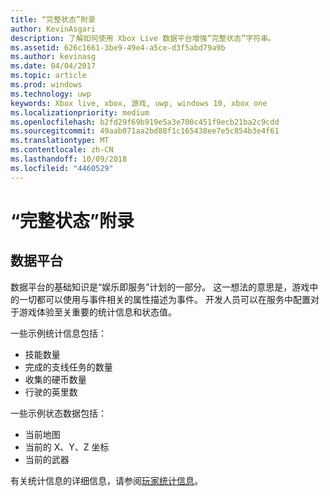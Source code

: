 ```yaml
---
title: “完整状态”附录
author: KevinAsgari
description: 了解如何使用 Xbox Live 数据平台增强“完整状态”字符串。
ms.assetid: 626c1661-3be9-49e4-a5ce-d3f5abd79a9b
ms.author: kevinasg
ms.date: 04/04/2017
ms.topic: article
ms.prod: windows
ms.technology: uwp
keywords: Xbox live, xbox, 游戏, uwp, windows 10, xbox one
ms.localizationpriority: medium
ms.openlocfilehash: b2fd29f69b919e5a3e700c451f9ecb21ba2c9cdd
ms.sourcegitcommit: 49aab071aa2bd88f1c165438ee7e5c854b3e4f61
ms.translationtype: MT
ms.contentlocale: zh-CN
ms.lasthandoff: 10/09/2018
ms.locfileid: "4460529"
---
```

# <a name="rich-presence-appendix"></a>“完整状态”附录

## <a name="data-platform"></a>数据平台

数据平台的基础知识是“娱乐即服务”计划的一部分。 这一想法的意思是，游戏中的一切都可以使用与事件相关的属性描述为事件。 开发人员可以在服务中配置对于游戏体验至关重要的统计信息和状态值。

一些示例统计信息包括：

-   技能数量
-   完成的支线任务的数量
-   收集的硬币数量
-   行驶的英里数

一些示例状态数据包括：

-   当前地图
-   当前的 X、Y、Z 坐标
-   当前的武器

有关统计信息的详细信息，请参阅[玩家统计信息](../../leaderboards-and-stats-2017/player-stats.md)。
